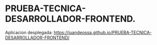 # PRUEBA-TECNICA-DESARROLLADOR-FRONTEND.

Aplicacion desplegada:
https://juandeossa.github.io/PRUEBA-TECNICA-DESARROLLADOR-FRONTEND/
